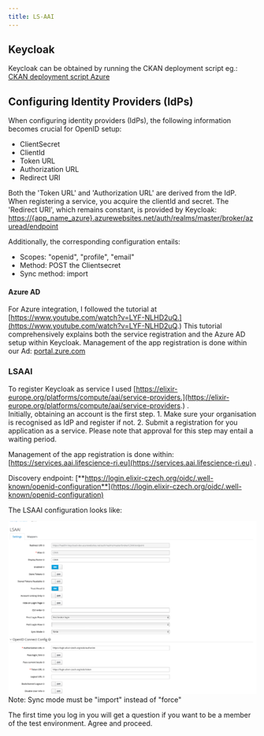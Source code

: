```yaml
---
title: LS-AAI
---
```

<!--
SPDX-FileCopyrightText: 2024 Stichting Health-RI

SPDX-License-Identifier: CC-BY-4.0
-->
## Keycloak

Keycloak can be obtained by running the CKAN deployment script eg.: [CKAN deployment script Azure](./../deployment/azure/azure_cli_deployment_guide.md)

## Configuring Identity Providers (IdPs)

When configuring identity providers (IdPs), the following information becomes crucial for OpenID setup:

* ClientSecret
* ClientId
* Token URL
* Authorization URL
* Redirect URI

Both the 'Token URL' and 'Authorization URL' are derived from the IdP. When registering a service, you acquire the clientId and secret. The 'Redirect URI', which remains constant, is provided by Keycloak:  
[https://{app_name_azure}.azurewebsites.net/auth/realms/master/broker/azuread/endpoint](https://{app_name_azure}.azurewebsites.net/auth/realms/master/broker/azuread/endpoint)

Additionally, the corresponding configuration entails:

* Scopes: "openid", "profile", "email"
* Method: POST the Clientsecret
* Sync method: import

#### Azure AD

For Azure integration, I followed the tutorial at [https://www.youtube.com/watch?v=LYF-NLHD2uQ.](https://www.youtube.com/watch?v=LYF-NLHD2uQ.) This tutorial comprehensively explains both the service registration and the Azure AD setup within Keycloak. Management of the app registration is done within our Ad: [portal.zure.com](http://portal.zure.com)


### LSAAI

To register Keycloak as service I used [https://elixir-europe.org/platforms/compute/aai/service-providers.](https://elixir-europe.org/platforms/compute/aai/service-providers.) .  
Initially, obtaining an account is the first step. 1. Make sure your organisation is recognised as IdP and register if not. 2. Submit a registration for you application as a service. Please note that approval for this step may entail a waiting period.  
  
Management of the app registration is done within: [https://services.aai.lifescience-ri.eu](https://services.aai.lifescience-ri.eu) .

Discovery endpoint: [**https://login.elixir-czech.org/oidc/.well-known/openid-configuration**](https://login.elixir-czech.org/oidc/.well-known/openid-configuration)

The LSAAI configuration looks like:  

![LSAAI Configuration](./LSAAI.png) Note: Sync mode must be "import" instead of "force"

The first time you log in you will get a question if you want to be a member of the test environment. Agree and proceed.
